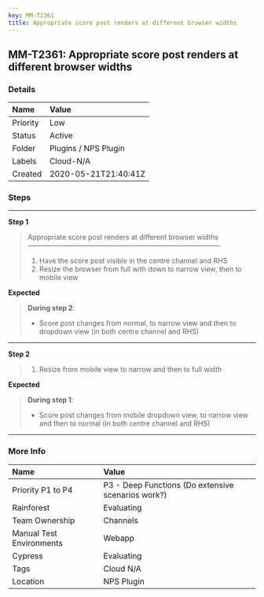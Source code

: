 ```yaml
---
key: MM-T2361
title: Appropriate score post renders at different browser widths
---
```


## MM-T2361: Appropriate score post renders at different browser widths

### Details

| Name     | Value                |
| :------- | :------------------- |
| Priority | Low                  |
| Status   | Active               |
| Folder   | Plugins / NPS Plugin |
| Labels   | Cloud-N/A            |
| Created  | 2020-05-21T21:40:41Z |

### Steps

<hr/>

**Step 1**

> <article>Appropriate score post renders at different browser widths<br>————————————————————————————<ol><li>Have the score post visible in the centre channel and RHS</li><li>Resize the browser from full with down to narrow view, then to mobile view</li></ol></article>

**Expected**

> <article><strong>During step 2</strong>:<ul><li>Score post changes from normal, to narrow view and then to dropdown view (in both centre channel and RHS)</li></ul></article>

<hr/>

**Step 2**

> <article><ol><li>Resize from mobile view to narrow and then to full width</li></ol></article>

**Expected**

> <article><strong>During step 1</strong>:<ul><li>Score post changes from mobile dropdown view, to narrow view and then to normal (in both centre channel and RHS)</li></ul></article>

<hr/>

### More Info

| Name                     | Value                                              |
| :----------------------- | :------------------------------------------------- |
| Priority P1 to P4        | P3 - Deep Functions (Do extensive scenarios work?) |
| Rainforest               | Evaluating                                         |
| Team Ownership           | Channels                                           |
| Manual Test Environments | Webapp                                             |
| Cypress                  | Evaluating                                         |
| Tags                     | Cloud N/A                                          |
| Location                 | NPS Plugin                                         |
